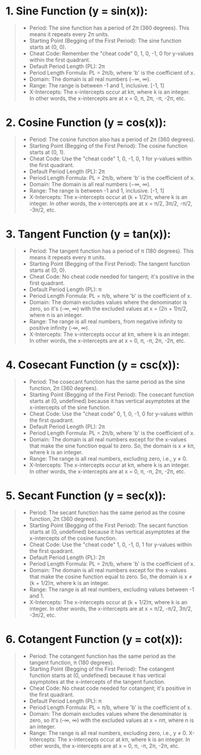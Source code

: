 # 1. Sine Function (y = sin(x)):

> * Period: The sine function has a period of 2π (360 degrees). This means it repeats every 2π units.
> *  Starting Point (Begging of the First Period): The sine function starts at (0, 0).
> * Cheat Code: Remember the "cheat code" 0, 1, 0, -1, 0 for y-values within the first quadrant.
> * Default Period Length (PL): 2π
> * Period Length Formula: PL = 2π/b, where 'b' is the coefficient of x.
> * Domain: The domain is all real numbers (−∞, ∞).
> * Range: The range is between -1 and 1, inclusive. [-1, 1]
> * X-Intercepts: The x-intercepts occur at kπ, where k is an integer. In other words, the x-intercepts are at x = 0, π, 2π, -π, -2π, etc.

# 2. Cosine Function (y = cos(x)):

> * Period: The cosine function also has a period of 2π (360 degrees).
> * Starting Point (Begging of the First Period): The cosine function starts at (0, 1).
> * Cheat Code: Use the "cheat code" 1, 0, -1, 0, 1 for y-values within the first quadrant.
> * Default Period Length (PL): 2π
> * Period Length Formula: PL = 2π/b, where 'b' is the coefficient of x.
> * Domain: The domain is all real numbers (−∞, ∞).
> * Range: The range is between -1 and 1, inclusive. [-1, 1]
> * X-Intercepts: The x-intercepts occur at (k + 1/2)π, where k is an integer. In other words, the x-intercepts are at x = π/2, 3π/2, -π/2, -3π/2, etc.

# 3. Tangent Function (y = tan(x)):

> * Period: The tangent function has a period of π (180 degrees). This means it repeats every π units.
> * Starting Point (Begging of the First Period): The tangent function starts at (0, 0).
> * Cheat Code: No cheat code needed for tangent; it's positive in the first quadrant.
> * Default Period Length (PL): π
> * Period Length Formula: PL = π/b, where 'b' is the coefficient of x.
> * Domain: The domain excludes values where the denominator is zero, so it's (-∞, ∞) with the excluded values at x = (2n + 1)π/2, where n is an integer.
> * Range: The range is all real numbers, from negative infinity to positive infinity (-∞, ∞).
> * X-Intercepts: The x-intercepts occur at kπ, where k is an integer. In other words, the x-intercepts are at x = 0, π, -π, 2π, -2π, etc.

# 4. Cosecant Function (y = csc(x)):

> * Period: The cosecant function has the same period as the sine function, 2π (360 degrees).
> * Starting Point (Begging of the First Period): The cosecant function starts at (0, undefined) because it has vertical asymptotes at the x-intercepts of the sine function.
> * Cheat Code: Use the "cheat code" 0, 1, 0, -1, 0 for y-values within the first quadrant.
> * Default Period Length (PL): 2π
> * Period Length Formula: PL = 2π/b, where 'b' is the coefficient of x.
> * Domain: The domain is all real numbers except for the x-values that make the sine function equal to zero. So, the domain is x ≠ kπ, where k is an integer.
> * Range: The range is all real numbers, excluding zero, i.e., y ≠ 0.
> * X-Intercepts: The x-intercepts occur at kπ, where k is an integer. In other words, the x-intercepts are at x = 0, π, -π, 2π, -2π, etc.

# 5. Secant Function (y = sec(x)):

> * Period: The secant function has the same period as the cosine function, 2π (360 degrees).
> * Starting Point (Begging of the First Period): The secant function starts at (0, undefined) because it has vertical asymptotes at the x-intercepts of the cosine function.
> * Cheat Code: Use the "cheat code" 1, 0, -1, 0, 1 for y-values within the first quadrant.
> * Default Period Length (PL): 2π
> * Period Length Formula: PL = 2π/b, where 'b' is the coefficient of x.
> * Domain: The domain is all real numbers except for the x-values that make the cosine function equal to zero. So, the domain is x ≠ (k + 1/2)π, where k is an integer.
> * Range: The range is all real numbers, excluding values between -1 and 1.
> * X-Intercepts: The x-intercepts occur at (k + 1/2)π, where k is an integer. In other words, the x-intercepts are at x = π/2, -π/2, 3π/2, -3π/2, etc.

# 6. Cotangent Function (y = cot(x)):

> * Period: The cotangent function has the same period as the tangent function, π (180 degrees).
> * Starting Point (Begging of the First Period): The cotangent function starts at (0, undefined) because it has vertical asymptotes at the x-intercepts of the tangent function.
> * Cheat Code: No cheat code needed for cotangent; it's positive in the first quadrant.
> * Default Period Length (PL): π
> * Period Length Formula: PL = π/b, where 'b' is the coefficient of x.
> * Domain: The domain excludes values where the denominator is zero, so it's (-∞, ∞) with the excluded values at x = nπ, where n is an integer.
> * Range: The range is all real numbers, excluding zero, i.e., y ≠ 0.
X-Intercepts: The x-intercepts occur at kπ, where k is an integer. In other words, the x-intercepts are at x = 0, π, -π, 2π, -2π, etc.
